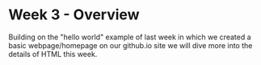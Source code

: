 # Week 3 - Overview

Building on the "hello world" example of last week in which we created a basic webpage/homepage on our github.io site we will dive more into the details of HTML this week.
